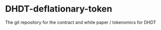 # DHDT-deflationary-token
The git repository for the contract and white paper / tokenomics for DHDT
